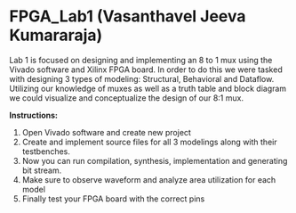# FPGA_Lab1 (Vasanthavel Jeeva Kumararaja)
Lab 1 is focused on designing and implementing an 8 to 1 mux using the Vivado software and Xilinx FPGA board. In order to do this we were tasked with designing 3 types of modeling: Structural, Behavioral and Dataflow. Utilizing our knowledge of muxes as well as a truth table and block diagram we could visualize and conceptualize the design of our 8:1 mux. 

**Instructions:**
1) Open Vivado software and create new project
2) Create and implement source files for all 3 modelings along with their testbenches.
3) Now you can run compilation, synthesis, implementation and generating bit stream.
4) Make sure to observe waveform and analyze area utilization for each model
5) Finally test your FPGA board with the correct pins 
